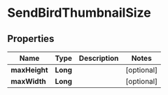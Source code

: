 

# SendBirdThumbnailSize


## Properties

| Name | Type | Description | Notes |
|------------ | ------------- | ------------- | -------------|
|**maxHeight** | **Long** |  |  [optional] |
|**maxWidth** | **Long** |  |  [optional] |



